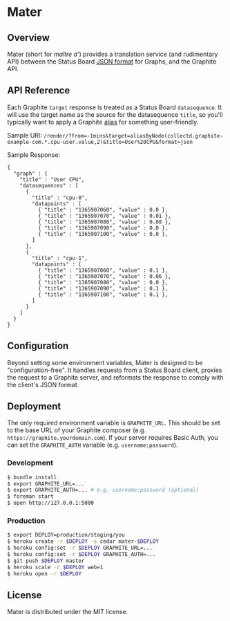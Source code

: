 # Mater

## Overview

Mater (short for _maître d'_) provides a translation service (and rudimentary API) between the Status Board [JSON format](http://www.panic.com/statusboard/docs/graph_tutorial.pdf) for Graphs, and the Graphite API.

## API Reference

Each Graphite `target` response is treated as a Status Board `datasequence`. It will use the target name as the source for the datasequence `title`, so you'll typically want to apply a Graphite [alias](http://graphite.readthedocs.org/en/0.9.10/functions.html#graphite.render.functions.alias) for something user-friendly.

Sample URI:
`/render/?from=-1mins&target=aliasByNode(collectd.graphite-example-com.*.cpu-user.value,2)&title=User%20CPU&format=json`

Sample Response:
```
{
  "graph" : {
    "title" : "User CPU",
    "datasequences" : [
      {
        "title" : "cpu-0",
        "datapoints" : [
          { "title" : "1365907060", "value" : 0.0 },
          { "title" : "1365907070", "value" : 0.01 },
          { "title" : "1365907080", "value" : 0.08 },
          { "title" : "1365907090", "value" : 0.0 },
          { "title" : "1365907100", "value" : 0.0 },
        ]
      },
      {
        "title" : "cpu-1",
        "datapoints" : [
          { "title" : "1365907060", "value" : 0.1 },
          { "title" : "1365907070", "value" : 0.06 },
          { "title" : "1365907080", "value" : 0.0 },
          { "title" : "1365907090", "value" : 0.1 },
          { "title" : "1365907100", "value" : 0.1 },
        ]
      }
    ]
  }
}
```

## Configuration

Beyond setting some environment variables, Mater is designed to be "configuration-free". It handles requests from a Status Board client, proxies the request to a Graphite server, and reformats the response to comply with the client's JSON format.

## Deployment

The only required environment variable is `GRAPHITE_URL`. This should be set to the base URL of your Graphite composer (e.g. `https://graphite.yourdomain.com`). If your server requires Basic Auth, you can set the `GRAPHITE_AUTH` variable (e.g. `username:password`).

### Development

```bash
$ bundle install
$ export GRAPHITE_URL=...
$ export GRAPHITE_AUTH=... # e.g. username:password (optional)
$ foreman start
$ open http://127.0.0.1:5000
```

### Production

```bash
$ export DEPLOY=production/staging/you
$ heroku create -r $DEPLOY -s cedar mater-$DEPLOY
$ heroku config:set -r $DEPLOY GRAPHITE_URL=...
$ heroku config:set -r $DEPLOY GRAPHITE_AUTH=...
$ git push $DEPLOY master
$ heroku scale -r $DEPLOY web=1
$ heroku open -r $DEPLOY
```

## License 

Mater is distributed under the MIT license.

